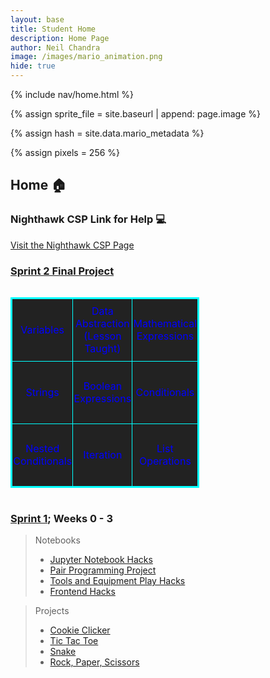 ```yaml
---
layout: base
title: Student Home 
description: Home Page
author: Neil Chandra
image: /images/mario_animation.png
hide: true
---
```


{% include nav/home.html %}

<!-- Liquid:  statements -->

<!-- Include submenu from _includes to top of pages -->
<!--- Concatenation of site URL to frontmatter image  --->
{% assign sprite_file = site.baseurl | append: page.image %}
<!--- Has is a list variable containing mario metadata for sprite --->
{% assign hash = site.data.mario_metadata %}  
<!--- Size width/height of Sprit images --->
{% assign pixels = 256 %}

<!--- HTML for page contains <p> tag named "Mario" and class properties for a "sprite"  -->

<p id="mario" class="sprite"></p>
  
<!--- Embedded Cascading Style Sheet (CSS) rules, 
        define how HTML elements look 
--->
<style>

  /*CSS style rules for the id and class of the sprite...
  */
  .sprite {
    height: {{pixels}}px;
    width: {{pixels}}px;
    background-image: url('{{sprite_file}}');
    background-repeat: no-repeat;
  }

  /*background position of sprite element
  */
  #mario {
    background-position: calc({{animations[0].col}} * {{pixels}} * -1px) calc({{animations[0].row}} * {{pixels}}* -1px);
  }
</style>

<!--- Embedded executable code--->
<script>
  ////////// convert YML hash to javascript key:value objects /////////

  var mario_metadata = {}; //key, value object
  {% for key in hash %}  
  
  var key = "{{key | first}}"  //key
  var values = {} //values object
  values["row"] = {{key.row}}
  values["col"] = {{key.col}}
  values["frames"] = {{key.frames}}
  mario_metadata[key] = values; //key with values added

  {% endfor %}

  ////////// game object for player /////////

  class Mario {
    constructor(meta_data) {
      this.tID = null;  //capture setInterval() task ID
      this.positionX = 0;  // current position of sprite in X direction
      this.currentSpeed = 0;
      this.marioElement = document.getElementById("mario"); //HTML element of sprite
      this.pixels = {{pixels}}; //pixel offset of images in the sprite, set by liquid constant
      this.interval = 100; //animation time interval
      this.obj = meta_data;
      this.marioElement.style.position = "absolute";
    }

    animate(obj, speed) {
      let frame = 0;
      const row = obj.row * this.pixels;
      this.currentSpeed = speed;

      this.tID = setInterval(() => {
        const col = (frame + obj.col) * this.pixels;
        this.marioElement.style.backgroundPosition = `-${col}px -${row}px`;
        this.marioElement.style.left = `${this.positionX}px`;

        this.positionX += speed;
        frame = (frame + 1) % obj.frames;

        const viewportWidth = window.innerWidth;
        if (this.positionX > viewportWidth - this.pixels) {
          document.documentElement.scrollLeft = this.positionX - viewportWidth + this.pixels;
        }
      }, this.interval);
    }

    startWalking() {
      this.stopAnimate();
      this.animate(this.obj["Walk"], 3);
    }

    startRunning() {
      this.stopAnimate();
      this.animate(this.obj["Run1"], 6);
    }

    startPuffing() {
      this.stopAnimate();
      this.animate(this.obj["Puff"], 0);
    }

    startCheering() {
      this.stopAnimate();
      this.animate(this.obj["Cheer"], 0);
    }

    startFlipping() {
      this.stopAnimate();
      this.animate(this.obj["Flip"], 0);
    }

    startResting() {
      this.stopAnimate();
      this.animate(this.obj["Rest"], 0);
    }

    stopAnimate() {
      clearInterval(this.tID);
    }
  }

  const mario = new Mario(mario_metadata);

  ////////// event control /////////

  window.addEventListener("keydown", (event) => {
    if (event.key === "ArrowRight") {
      event.preventDefault();
      if (event.repeat) {
        mario.startCheering();
      } else {
        if (mario.currentSpeed === 0) {
          mario.startWalking();
        } else if (mario.currentSpeed === 3) {
          mario.startRunning();
        }
      }
    } else if (event.key === "ArrowLeft") {
      event.preventDefault();
      if (event.repeat) {
        mario.stopAnimate();
      } else {
        mario.startPuffing();
      }
    }
  });

  //touch events that enable animations
  window.addEventListener("touchstart", (event) => {
    event.preventDefault(); // prevent default browser action
    if (event.touches[0].clientX > window.innerWidth / 2) {
      // move right
      if (currentSpeed === 0) { // if at rest, go to walking
        mario.startWalking();
      } else if (currentSpeed === 3) { // if walking, go to running
        mario.startRunning();
      }
    } else {
      // move left
      mario.startPuffing();
    }
  });

  //stop animation on window blur
  window.addEventListener("blur", () => {
    mario.stopAnimate();
  });

  //start animation on window focus
  window.addEventListener("focus", () => {
     mario.startFlipping();
  });

  //start animation on page load or page refresh
  document.addEventListener("DOMContentLoaded", () => {
    // adjust sprite size for high pixel density devices
    const scale = window.devicePixelRatio;
    const sprite = document.querySelector(".sprite");
    sprite.style.transform = `scale(${0.2 * scale})`;
    mario.startResting();
  });

</script>

## **Home** 🏠

### Nighthawk CSP Link for Help 💻
<a href="https://nighthawkcoders.github.io/portfolio_2025/navigation/section/csp">Visit the Nighthawk CSP Page</a>

### [Sprint 2 Final Project](https://neil9674.github.io/neil_2025/2024/10/16/Connect4_Game_IPYNB_2_.html)

<style>
    #summaryTable {
        border-collapse: collapse;
        width: 60%;
        border: 2px solid cyan;
        display: inline-block;
    }
    #summaryTable th, #summaryTable td {
        border: 1px solid cyan;
        text-align: center;
        padding: 0;
        height: 100px;
        width: 200px;
        background-color: #222;
        color: #00f;
    }
    #summaryTable a {
        color: #00f;
        text-decoration: none;
    }
    .summary {
        display: none;
        position: absolute;
        background-color: #444;
        color: white;
        padding: 10px;
        border: 1px solid cyan;
        width: 200px;
        z-index: 10;
        font-size: 18px;
        left: 70%;
        top: 10%;
    }
</style>
<table id="summaryTable">
    <tr>
        <td><a href="https://neil9674.github.io/neil_2025/2024/10/08/BigIdea3-Section1_IPYNB_2_.html" onmouseover="showSummary('Variables are used to store data values. They can be changed during program execution.')" onmouseout="hideSummary()">Variables</a></td>
        <td><a href="https://nighthawkcoders.github.io/portfolio_2025/csp/big-idea/p2/3-2/" onmouseover="showSummary('Data abstraction is a concept that hides complex realities while exposing only the necessary parts. It simplifies programming by reducing complexity.')" onmouseout="hideSummary()">Data Abstraction (Lesson Taught)</a></td>
        <td><a href="https://neil9674.github.io/neil_2025/2024/10/09/BigIdea3-Section3_IPYNB_2_.html" onmouseover="showSummary('Mathematical expressions are combinations of numbers, variables, and operators. They are used to perform calculations and operations.')" onmouseout="hideSummary()">Mathematical Expressions</a></td>
    </tr>
    <tr>
        <td><a href="https://neil9674.github.io/neil_2025/2024/10/08/BigIdea3-Section4_IPYNB_2_.html" onmouseover="showSummary('Strings are sequences of characters used to represent text.')" onmouseout="hideSummary()">Strings</a></td>
        <td><a href="https://neil9674.github.io/neil_2025/2024/10/09/BigIdea3-Section5_IPYNB_2_.html" onmouseover="showSummary('Boolean expressions evaluate to true or false. They are fundamental in decision-making processes in programming.')" onmouseout="hideSummary()">Boolean Expressions</a></td>
        <td><a href="https://neil9674.github.io/neil_2025/2024/10/10/BigIdea3-Section7_IPYNB_2_.html" onmouseover="showSummary('Conditionals are statements that execute different actions based on whether a specified condition is true or false. They are essential for controlling the flow of a program.')" onmouseout="hideSummary()">Conditionals</a></td>
    </tr>
    <tr>
        <td><a href="https://neil9674.github.io/neil_2025/2024/10/10/BigIdea3-Section6_IPYNB_2_.html" onmouseover="showSummary('Nested conditionals are conditionals placed inside another conditional. They allow for more complex decision-making in programming.')" onmouseout="hideSummary()">Nested Conditionals</a></td>
        <td><a href="https://neil9674.github.io/neil_2025/2024/09/03/BigIdea3-Section8_IPYNB_2_.html" onmouseover="showSummary('Iteration refers to the process of repeating a set of instructions a specified number of times or until a certain condition is met. In this lesson, we used both while loops and for loops.')" onmouseout="hideSummary()">Iteration</a></td>
        <td><a href="https://neil9674.github.io/neil_2025/2024/09/03/BigIdea3-Section10_IPYNB_2_.html" onmouseover="showSummary('List operations involve manipulating data stored in lists. Common operations include adding, removing, and accessing elements in a list.')" onmouseout="hideSummary()">List Operations</a></td>
    </tr>
</table>

<div class="summary" id="summaryBox"></div>

<script>
    function showSummary(text) {
        const summaryBox = document.getElementById('summaryBox');
        summaryBox.innerHTML = text;
        summaryBox.style.display = 'block';
    }

    function hideSummary() {
        const summaryBox = document.getElementById('summaryBox');
        summaryBox.style.display = 'none';
    }

    const table = document.getElementById('summaryTable');
    const summaryBox = document.getElementById('summaryBox');
    const rect = table.getBoundingClientRect();
    summaryBox.style.left = (rect.right + 10) + 'px';
    summaryBox.style.top = rect.top + 'px';
</script>






### [Sprint 1](https://neil9674.github.io/neil_2025/2024/08/21/sprint1_plan_IPYNB_2_.html); Weeks 0 - 3
> Notebooks
> - [Jupyter Notebook Hacks](https://neil9674.github.io/neil_2025/2024/09/08/Jupyter-Notebook-Hack_IPYNB_2_.html)
> - [Pair Programming Project](https://neil9674.github.io/neil_2025/2024/09/08/Cookie_Clicker-(PairProject).html)
> - [Tools and Equipment Play Hacks](https://neil9674.github.io/neil_2025/2024/09/08/Tools_Equipment_Play-Hack_IPYNB_2_.html)
> - [Frontend Hacks](https://neil9674.github.io/neil_2025/2024/09/08/Frontend_Hacks.html)

> Projects
> - [Cookie Clicker](https://neil9674.github.io/neil_2025/2024/09/08/Cookie_Clicker-(PairProject).html)
> - [Tic Tac Toe](https://neil9674.github.io/neil_2025/2024/09/23/TicTacToe.html)
> - [Snake](https://neil9674.github.io/neil_2025/snake/)
> - [Rock, Paper, Scissors](https://neil9674.github.io/neil_2025/2024/09/19/github_pages_hacks_javascript_IPYNB_2_.html)
